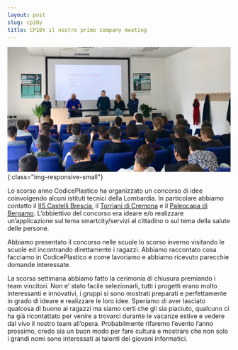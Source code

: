 ```yaml
---
layout: post
slug: cp10y
title: CP10Y il nostro primo company meeting
---
```

![Concorso](/assets/images/concorso.jpeg){:class="img-responsive-small"}

Lo scorso anno CodicePlastico ha organizzato un concorso di idee coinvolgendo alcuni istituti tecnici della Lombardia. In particolare abbiamo contatto il [IIS Castelli Brescia](https://www.iiscastelli.edu.it/), il [Torriani di Cremona](http://www.iistorriani.gov.it) e il [Paleocapa di Bergamo](https://www.itispaleocapa.edu.i). L’obbiettivo del concorso era ideare e/o realizzare un’applicazione sul tema smartcity/servizi al cittadino o sul tema della salute delle persone.

Abbiamo presentato il concorso nelle scuole lo scorso inverno visitando le scuole ed incontrando direttamente i ragazzi. Abbiamo raccontato cosa facciamo in CodicePlastico e come lavoriamo e abbiamo ricevuto parecchie domande interessate. 

La scorsa settimana abbiamo fatto la cerimonia di chiusura premiando i team vincitori. Non e’ stato facile selezionarli, tutti i progetti erano molto interessanti e innovativi, i gruppi si sono mostrati preparati e perfettamente in grado di ideare e realizzare le loro idee.
Speriamo di aver lasciato qualcosa di buono ai ragazzi ma siamo certi che gli sia piaciuto, qualcuno ci ha già ricontattato per venire a trovarci durante le vacanze estive e vedere dal vivo il nostro team all’opera. 
Probabilmente rifaremo l’evento l’anno prossimo, credo sia un buon modo per fare cultura e mostrare che non solo i grandi nomi sono interessati ai talenti dei giovani informatici.